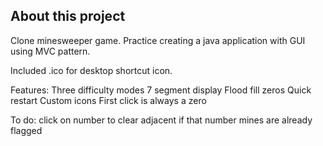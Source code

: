 ## About this project

Clone minesweeper game. Practice creating a java application with GUI using MVC pattern.

Included .ico for desktop shortcut icon.

Features:
  Three difficulty modes
  7 segment display
  Flood fill zeros
  Quick restart
  Custom icons
  First click is always a zero
  
To do:
  click on  number to clear adjacent if that number mines are already flagged